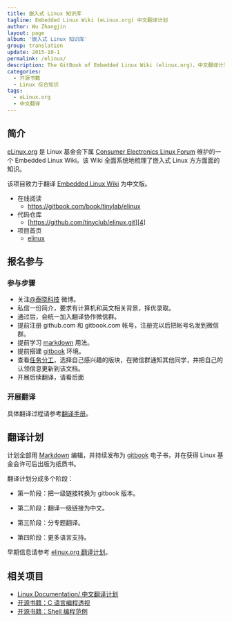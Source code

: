 ```yaml
---
title: 嵌入式 Linux 知识库
tagline: Embedded Linux Wiki (eLinux.org) 中文翻译计划
author: Wu Zhangjin
layout: page
album: '嵌入式 Linux 知识库'
group: translation
update: 2015-10-1
permalink: /elinux/
description: The GitBook of Embedded Linux Wiki (elinux.org)，中文翻译计划正在进行中。
categories:
  - 开源书籍
  - Linux 综合知识
tags:
  - eLinux.org
  - 中文翻译
---
```


## 简介

[eLinux.org][1] 是 Linux 基金会下属 [Consumer Electronics Linux Forum][2] 维护的一个 Embedded Linux Wiki。该 Wiki 全面系统地梳理了嵌入式 Linux 方方面面的知识。

该项目致力于翻译 [Embedded Linux Wiki][1] 为中文版。

* 在线阅读
  * <https://gitbook.com/book/tinylab/elinux>
* 代码仓库
  * [https://github.com/tinyclub/elinux.git][4]
* 项目首页
  * [elinux](/elinux/)

## 报名参与

### 参与步骤

  * 关注[@泰晓科技][5] 微博。
  * 私信一份简介，要求有计算机和英文相关背景，择优录取。
  * 通过后，会统一加入翻译协作微信群。
  * 提前注册 github.com 和 gitbook.com 帐号，注册完以后把帐号名发到微信群。
  * 提前学习 [markdown][6] 用法。
  * 提前搭建 [gitbook][7] 环境。
  * 查看[任务分工][8]，选择自己感兴趣的版块，在微信群通知其他同学，并把自己的认领信息更新到该文档。
  * 开展后续翻译，请看后面

### 开展翻译

具体翻译过程请参考[翻译手册][9]。

## 翻译计划

计划全部用 [Markdown][10] 编辑，并持续发布为 [gitbook][11] 电子书，并在获得 Linux 基金会许可后出版为纸质书。

翻译计划分成多个阶段：

  * 第一阶段：把一级链接转换为 gitbook 版本。

  * 第二阶段：翻译一级链接为中文。

  * 第三阶段：分专题翻译。

  * 第四阶段：更多语言支持。


早期信息请参考 [elinux.org 翻译计划][12]。

## 相关项目

  * [Linux Documentation/ 中文翻译计划][13]
  * [开源书籍：C 语言编程透视][14]
  * [开源书籍：Shell 编程范例][15]




 [1]: http://elinux.org
 [2]: http://www.celinuxforum.org/
 [4]: https://github.com/tinyclub/elinux
 [5]: http://weibo.com/tinylaborg
 [6]: http://help.gitbook.com/format/markdown.html
 [7]: /docker-quick-start-docker-gitbook-writing-a-book/
 [8]: http://tinylab.gitbooks.io/elinux/content/zh/doc/PLAN.html
 [9]: http://tinylab.gitbooks.io/elinux/content/zh/doc/index.html
 [10]: /start-posting-with-markdown/
 [11]: http://www.gitbook.com
 [12]: /elinux-org-translation-project/
 [13]: https://gitbook.com/book/tinylab/linux-doc/
 [14]: https://gitbook.com/book/tinylab/cbook/
 [15]: https://gitbook.com/book/tinylab/shellbook/
